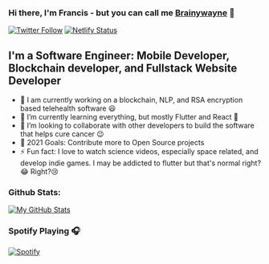 ### Hi there, I'm Francis - but you can call me [Brainywayne][website] 👋


[![Twitter Follow](https://img.shields.io/twitter/follow/dev_eshun?color=1DA1F2&logo=twitter&style=for-the-badge)](https://twitter.com/intent/follow?original_referer=https%3A%2F%2Fgithub.com%2Fbrainywayne&screen_name=brainywayne)
[![Netlify Status](https://api.netlify.com/api/v1/badges/0c810a20-a1fb-4cf7-a20c-f1ce63ad6d6d/deploy-status)](https://app.netlify.com/sites/elaborate-toffee-a8c98b/deploys)
## I'm a Software Engineer: Mobile Developer, Blockchain developer, and Fullstack Website Developer

- 🔭 I am currently working on a blockchain, NLP, and RSA encryption based telehealth software 😃
- 🌱 I’m currently learning everything, but mostly Flutter and React 🤣
- 👯 I’m looking to collaborate with other developers to build the software that helps cure cancer 😉
- 🥅 2021 Goals: Contribute more to Open Source projects
- ⚡ Fun fact: I love to watch science videos, especially space related, and develop indie games. I may be addicted to flutter but that's normal right?😂 Right?😢




### Github Stats:

[![My GitHub Stats](https://github-readme-stats.vercel.app/api/?username=BrainyWayne&count_private=true&theme=tokyonight&showicons=true)]()



### Spotify Playing 🎧

[![Spotify](https://now-playing-codestackr.vercel.app/api/spotify-playing)](https://open.spotify.com/user/8hutlb9sn78xredf1ej8gp4hv)

<br />



[website]: https://iamfrancis.web.app
[twitter]: https://twitter.com/dev_eshun
[instagram]: https://instagram.com/dev_eshun
[linkedin]: https://www.linkedin.com/in/francis-eshun-905235167/


